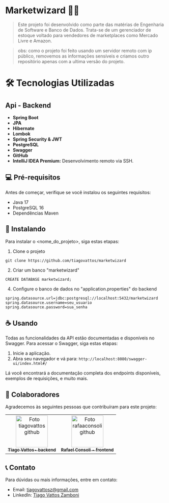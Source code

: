 # Marketwizard 🧙‍♂️
> Este projeto foi desenvolvido como parte das matérias de Engenharia de Software e Banco de Dados. Trata-se de um gerenciador de estoque voltado para vendedores de marketplaces como Mercado Livre e Amazon.

> obs: como o projeto foi feito usando um servidor remoto com ip público, removemos as informações sensíveis e criamos outro repositório apenas com a ultima versão do projeto.

# 🛠️ Tecnologias Utilizadas
## Api - Backend
- **Spring Boot**
- **JPA**
- **Hibernate** 
- **Lombok** 
- **Spring Security & JWT**
- **PostgreSQL** 
- **Swagger** 
- **GitHub** 
- **IntelliJ IDEA Premium:** Desenvolvimento remoto via SSH.

## 💻 Pré-requisitos

Antes de começar, verifique se você instalou os seguintes requisitos:

- Java 17
- PostgreSQL 16
- Dependências Maven

## 🚀 Instalando

Para instalar o <nome_do_projeto>, siga estas etapas:

1. Clone o projeto
```
git clone https://github.com/tiagovattos/marketwizard
```
2. Criar um banco "marketwizard"
```
CREATE DATABASE marketwizard;
```
4. Configure o banco de dados no "application.properties" do backend
```
spring.datasource.url=jdbc:postgresql://localhost:5432/marketwizard
spring.datasource.username=seu_usuario
spring.datasource.password=sua_senha
```

## ☕ Usando

Todas as funcionalidades da API estão documentadas e disponíveis no Swagger. Para acessar o Swagger, siga estas etapas:

1. Inicie a aplicação.
2. Abra seu navegador e vá para: `http://localhost:8080/swagger-ui/index.html#/`

Lá você encontrará a documentação completa dos endpoints disponíveis, exemplos de requisições, e muito mais.

## 🤝 Colaboradores

Agradecemos às seguintes pessoas que contribuíram para este projeto:

<table>
  <tr>
    <td align="center">
      <a href="https://github.com/tiagovattos" title="link github tiagovattos">
        <img src="https://avatars.githubusercontent.com/u/103440481?s=400&u=588ec498f604cbdd2dc3a7b431289082f161362d&v=4" width="100px;" alt="Foto tiagovattos github"/><br>
        <sub>
          <b>Tiago Vattos- backend</b>
        </sub>
      </a>
    </td>
    <td align="center">
      <a href="https://github.com/rafaaconsoli" title="link github rafaaconsoli">
        <img src="https://avatars.githubusercontent.com/u/96840958?v=4" width="100px;" alt="Foto rafaaconsoli github"/><br>
        <sub>
          <b>Rafael Consoli - frontend</b>
        </sub>
      </a>
    </td>
  </tr>
</table>

## 📞 Contato

Para dúvidas ou mais informações, entre em contato:

- Email: [tiagovattosz@gmail.com](mailto:tiagovattosz@gmail.com)
- LinkedIn: [Tiago Vattos Zamboni](https://www.linkedin.com/in/tiago-vattos-zamboni-680952232/)
